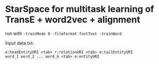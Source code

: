 # StarSpace for multitask learning of TransE + word2vec + alignment

run with `-trainMode 0 -fileFormat fastText -trainWord`

Input data.txt:
```
e:headEntityURI <tab> r:relationURI <tab> e:tailEntityURI
word_1 word_2 ... word_k <tab> e:entityURI
```